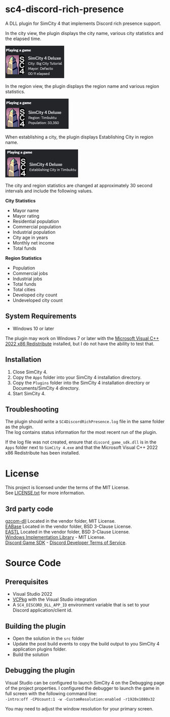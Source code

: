 # sc4-discord-rich-presence

A DLL plugin for SimCity 4 that implements Discord rich presence support.

In the city view, the plugin displays the city name, various city statistics and the elapsed time.

![City view](images/CityView.png)

In the region view, the plugin displays the region name and various region statistics.

![Region view](images/RegionView.png)

When establishing a city, the plugin displays Establishing City in region name.

![Establishing city](images/EstablishCity.png)

The city and region statistics are changed at approximately 30 second intervals and include the following values.

**City Statistics**

* Mayor name
* Mayor rating
* Residential population
* Commercial population
* Industrial population
* City age in years
* Monthly net income
* Total funds

**Region Statistics**

* Population
* Commercial jobs
* Industrial jobs
* Total funds
* Total cities
* Developed city count
* Undeveloped city count


## System Requirements

* Windows 10 or later

The plugin may work on Windows 7 or later with the [Microsoft Visual C++ 2022 x86 Redistribute](https://aka.ms/vs/17/release/vc_redist.x86.exe) installed, but I do not have the ability to test that.

## Installation

1. Close SimCity 4.
2. Copy the `Apps` folder into your SimCity 4 installation directory.
3. Copy the `Plugins` folder into the SimCity 4 installation directory or Documents/SimCity 4 directory.
4. Start SimCity 4.

## Troubleshooting

The plugin should write a `SC4DiscordRichPresence.log` file in the same folder as the plugin.    
The log contains status information for the most recent run of the plugin.

If the log file was not created, ensure that `discord_game_sdk.dll` is in the `Apps` folder next to `SimCity 4.exe`
and that the Microsoft Visual C++ 2022 x86 Redistribute has been installed.

# License

This project is licensed under the terms of the MIT License.    
See [LICENSE.txt](LICENSE.txt) for more information.

## 3rd party code

[gzcom-dll](https://github.com/nsgomez/gzcom-dll/tree/master) Located in the vendor folder, MIT License.    
[EABase](https://github.com/electronicarts/EABase) Located in the vendor folder, BSD 3-Clause License.    
[EASTL](https://github.com/electronicarts/EASTL) Located in the vendor folder, BSD 3-Clause License.    
[Windows Implementation Library](https://github.com/microsoft/wil) - MIT License.    
[Discord Game SDK](https://discord.com/developers/docs/game-sdk/sdk-starter-guide) - [Discord Developer Terms of Service](https://discord.com/developers/docs/legal).    

# Source Code

## Prerequisites

* Visual Studio 2022
* [VCPkg](https://github.com/microsoft/vcpkg) with the Visual Studio integration
* A `SC4_DISCORD_DLL_APP_ID` environment variable that is set to your Discord application/client id.

## Building the plugin

* Open the solution in the `src` folder
* Update the post build events to copy the build output to you SimCity 4 application plugins folder.
* Build the solution

## Debugging the plugin

Visual Studio can be configured to launch SimCity 4 on the Debugging page of the project properties.
I configured the debugger to launch the game in full screen with the following command line:    
`-intro:off -CPUcount:1 -w -CustomResolution:enabled -r1920x1080x32`

You may need to adjust the window resolution for your primary screen.
